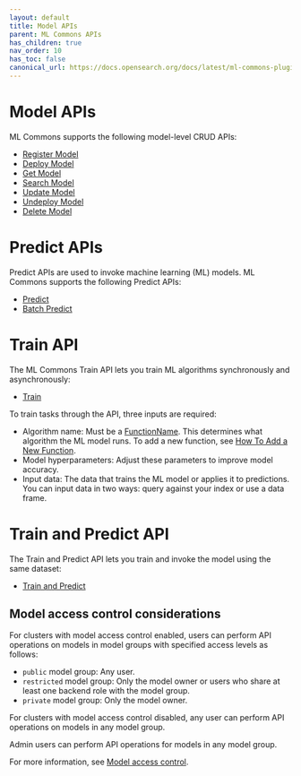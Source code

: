 ```yaml
---
layout: default
title: Model APIs
parent: ML Commons APIs
has_children: true
nav_order: 10
has_toc: false
canonical_url: https://docs.opensearch.org/docs/latest/ml-commons-plugin/api/model-apis/index/
---
```


# Model APIs

ML Commons supports the following model-level CRUD APIs:

- [Register Model]({{site.url}}{{site.baseurl}}/ml-commons-plugin/api/model-apis/register-model/)
- [Deploy Model]({{site.url}}{{site.baseurl}}/ml-commons-plugin/api/model-apis/deploy-model/)
- [Get Model]({{site.url}}{{site.baseurl}}/ml-commons-plugin/api/model-apis/get-model/)
- [Search Model]({{site.url}}{{site.baseurl}}/ml-commons-plugin/api/model-apis/search-model/)
- [Update Model]({{site.url}}{{site.baseurl}}/ml-commons-plugin/api/model-apis/update-model/)
- [Undeploy Model]({{site.url}}{{site.baseurl}}/ml-commons-plugin/api/model-apis/undeploy-model/)
- [Delete Model]({{site.url}}{{site.baseurl}}/ml-commons-plugin/api/model-apis/delete-model/)

# Predict APIs

Predict APIs are used to invoke machine learning (ML) models. ML Commons supports the following Predict APIs:

- [Predict]({{site.url}}{{site.baseurl}}/ml-commons-plugin/api/train-predict/predict/) 
- [Batch Predict]({{site.url}}{{site.baseurl}}/ml-commons-plugin/api/model-apis/batch-predict/)

# Train API

The ML Commons Train API lets you train ML algorithms synchronously and asynchronously:

- [Train]({{site.url}}{{site.baseurl}}/ml-commons-plugin/api/train-predict/train/)

To train tasks through the API, three inputs are required: 

- Algorithm name: Must be a [FunctionName](https://github.com/opensearch-project/ml-commons/blob/1.3/common/src/main/java/org/opensearch/ml/common/parameter/FunctionName.java). This determines what algorithm the ML model runs. To add a new function, see [How To Add a New Function](https://github.com/opensearch-project/ml-commons/blob/main/docs/how-to-add-new-function.md).
- Model hyperparameters: Adjust these parameters to improve model accuracy.  
- Input data: The data that trains the ML model or applies it to predictions. You can input data in two ways: query against your index or use a data frame.

# Train and Predict API

The Train and Predict API lets you train and invoke the model using the same dataset:

- [Train and Predict]({{site.url}}{{site.baseurl}}/ml-commons-plugin/api/train-predict/train-and-predict/)

## Model access control considerations

For clusters with model access control enabled, users can perform API operations on models in model groups with specified access levels as follows:

- `public` model group: Any user.
- `restricted` model group: Only the model owner or users who share at least one backend role with the model group.
- `private` model group: Only the model owner. 

For clusters with model access control disabled, any user can perform API operations on models in any model group. 

Admin users can perform API operations for models in any model group. 

For more information, see [Model access control]({{site.url}}{{site.baseurl}}/ml-commons-plugin/model-access-control/).
